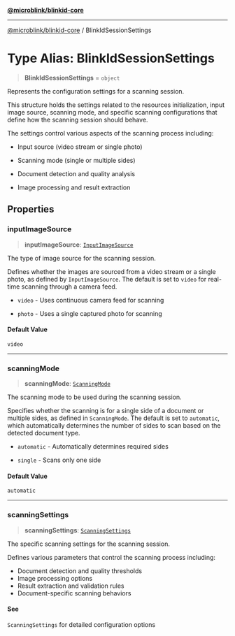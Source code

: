 [**@microblink/blinkid-core**](../README.md)

***

[@microblink/blinkid-core](../README.md) / BlinkIdSessionSettings

# Type Alias: BlinkIdSessionSettings

> **BlinkIdSessionSettings** = `object`

Represents the configuration settings for a scanning session.

This structure holds the settings related to the resources initialization,
input image source, scanning mode, and specific scanning configurations that
define how the scanning session should behave.

The settings control various aspects of the scanning process including:

- Input source (video stream or single photo)

- Scanning mode (single or multiple sides)

- Document detection and quality analysis

- Image processing and result extraction

## Properties

### inputImageSource

> **inputImageSource**: [`InputImageSource`](InputImageSource.md)

The type of image source for the scanning session.

Defines whether the images are sourced from a video stream or a single
photo, as defined by `InputImageSource`. The default is set to `video` for
real-time scanning through a camera feed.

- `video` - Uses continuous camera feed for scanning

- `photo` - Uses a single captured photo for scanning

#### Default Value

`video`

***

### scanningMode

> **scanningMode**: [`ScanningMode`](ScanningMode.md)

The scanning mode to be used during the scanning session.

Specifies whether the scanning is for a single side of a document or
multiple sides, as defined in `ScanningMode`. The default is set to
`automatic`, which automatically determines the number of sides to scan
based on the detected document type.

- `automatic` - Automatically determines required sides

- `single` - Scans only one side

#### Default Value

`automatic`

***

### scanningSettings

> **scanningSettings**: [`ScanningSettings`](ScanningSettings.md)

The specific scanning settings for the scanning session.

Defines various parameters that control the scanning process including:

- Document detection and quality thresholds
- Image processing options
- Result extraction and validation rules
- Document-specific scanning behaviors

#### See

`ScanningSettings` for detailed configuration options
